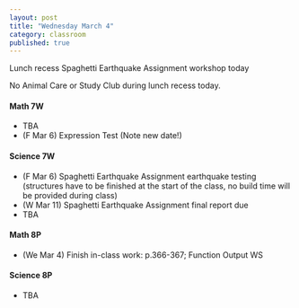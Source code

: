 ```yaml
---
layout: post
title: "Wednesday March 4"
category: classroom
published: true
---
```

<div class="alert alert-info" role="alert">
<p>Lunch recess Spaghetti Earthquake Assignment workshop today</p>
</div>

<div class="alert alert-danger" role="alert">
<p>No Animal Care or Study Club during lunch recess today.</p>
</div>

#### Math 7W
* TBA
* (F Mar 6) Expression Test (Note new date!)

#### Science 7W
* (F Mar 6) Spaghetti Earthquake Assignment earthquake testing (structures have to be finished at the start of the class, no build time will be provided during class)
* (W Mar 11) Spaghetti Earthquake Assignment final report due
* TBA

#### Math 8P
* (We Mar 4) Finish in-class work: p.366-367; Function Output WS

#### Science 8P
* TBA